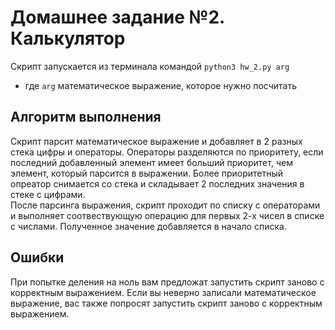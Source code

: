 # Домашнее задание №2. Калькулятор

Скрипт запускается из терминала командой `python3 hw_2.py arg`  
 * где `arg` математическое выражение, которое нужно посчитать

## Алгоритм выполнения 
Скрипт парсит математическое выражение и добавляет в 2 разных стека цифры и операторы. Операторы разделяются по приоритету, если последний добавленный 
элемент имеет больший приоритет, чем элемент, который парсится в выражении. Более приоритетный опреатор снимается со стека и складывает 2 последних значения в 
стеке с цифрами.  
После парсинга выражения, скрипт проходит по списку с операторами и выполняет соотвествующую операцию для первых 2-х чисел в списке с числами. Полученное значение добавляется в начало списка.

## Ошибки
При попытке деления на ноль вам предложат запустить скрипт заново с корректным выражением. Если вы неверно записали математическое выражение, вас также попросят запустить скрипт заново с корректным выражением.

